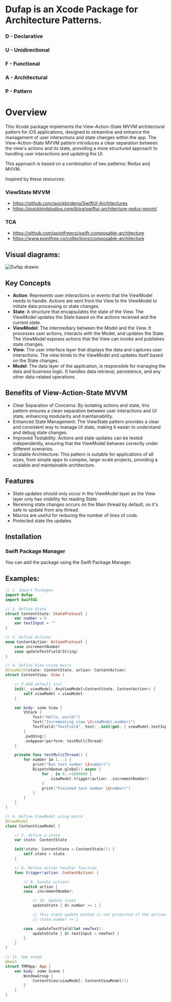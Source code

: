 #  Dufap is an Xcode Package for Architecture Patterns.

### D - Declarative
### U - Unidirectional
### F - Functional
### A - Architectural
### P - Pattern


# Overview
This Xcode package implements the View-Action-State MVVM architectural pattern for iOS applications, designed to streamline and enhance the management of user interactions and state changes within the app. 
The View-Action-State MVVM pattern introduces a clear separation between the view's actions and its state, providing a more structured approach to handling user interactions and updating the UI. 

This approach is based on a combination of two patterns: Redux and MVVM.

Inspired by these resources: 

### ViewState MVVM 
- https://github.com/quickbirdeng/SwiftUI-Architectures
- https://quickbirdstudios.com/blog/swiftui-architecture-redux-mvvm/
### TCA
- https://github.com/pointfreeco/swift-composable-architecture
- https://www.pointfree.co/collections/composable-architecture


## Visual diagrams:

![Dufap drawio](https://github.com/user-attachments/assets/45a8cdfa-da99-4b98-874d-5e4c917839ed)


## Key Concepts
  - **Action**: Represents user interactions or events that the ViewModel needs to handle. Actions are sent from the View to the ViewModel to initiate data processing or state changes.
  - **State**: A structure that encapsulates the state of the View. The ViewModel updates the State based on the actions received and the current state.
  - **ViewModel**: The intermediary between the Model and the View. It processes user actions, interacts with the Model, and updates the State. The ViewModel exposes actions that the View can invoke and publishes state changes.
  - **View**: The user interface layer that displays the data and captures user interactions. The view binds to the ViewModel and updates itself based on the State changes.
  - **Model**: The data layer of the application, is responsible for managing the data and business logic. It handles data retrieval, persistence, and any other data-related operations.

## Benefits of View-Action-State MVVM
  - Clear Separation of Concerns: By isolating actions and state, this pattern ensures a clean separation between user interactions and UI state, enhancing modularity and maintainability.
  - Enhanced State Management: The ViewState pattern provides a clear and consistent way to manage UI state, making it easier to understand and debug state changes.
  - Improved Testability: Actions and state updates can be tested independently, ensuring that the ViewModel behaves correctly under different scenarios.
  - Scalable Architecture: This pattern is suitable for applications of all sizes, from simple apps to complex, large-scale projects, providing a scalable and maintainable architecture.

## Features

- State updates should only occur in the ViewModel layer as the View layer only has visibility for reading State.
- Receiving state changes occurs on the Main thread by default, so it's safe to update from any thread.
- Macros are useful for reducing the number of lines of code.
- Protected state the updates.

## Installation

### Swift Package Manager
You can add the package using the Swift Package Manager.


## Examples: 

```swift
// 1. Import Packages
import Dufap
import SwiftUI

// 2. Define State
struct ContentState: StateProtocol {
    var number = 0
    var textInput = ""
}

// 3. Define Actions
enum ContentAction: ActionProtocol {
    case incrementNumber
    case updateTextField(String)
}

// 4. Define View using macro
@ViewWith(state: ContentState, action: ContentAction)
struct ContentView: View {

    // 5 Add default init
    init(_ viewModel: AnyViewModel<ContentState, ContentAction>) {
        self.viewModel = viewModel
    }

    var body: some View {
        VStack {
            Text("Hello, world!")
            Text("Incrementing view \(viewModel.number)")
            TextField("TextField", text: .init(get: { viewModel.textInput }, set: { viewModel.trigger(action: .updateTextField($0)) } ))
        }
        .padding()
        .onAppear(perform: testMultiThread)
    }

    private func testMultiThread() {
        for number in 1...3 {
            print("Run test number \(number)")
            DispatchQueue.global().async {
                for _ in 0..<1000000 {
                    viewModel.trigger(action: .incrementNumber)
                }
                print("Finished test number \(number)")
            }
        }
    }
}

// 6. Define ViewModel using macro
@ViewModel
class ContentViewModel {

    // 7. define a state
    var state: ContentState

    init(state: ContentState = ContentState()) {
        self.state = state
    }

    // 8. Define action handler function
    func trigger(action: ContentAction) {

        // 9. handle actions
        switch action {
        case .incrementNumber:

            // 10. Update state
            updateState { $0.number += 1 }

            // This state update method is not protected if the actions co-occur from different threads
            // state.number += 1

        case .updateTextField(let newText):
            updateState { $0.textInput = newText }
        }
    }
}

// 11. App usage
@main
struct TMPApp: App {
    var body: some Scene {
        WindowGroup {
            ContentView(viewModel: ContentViewModel())
        }
    }
}
